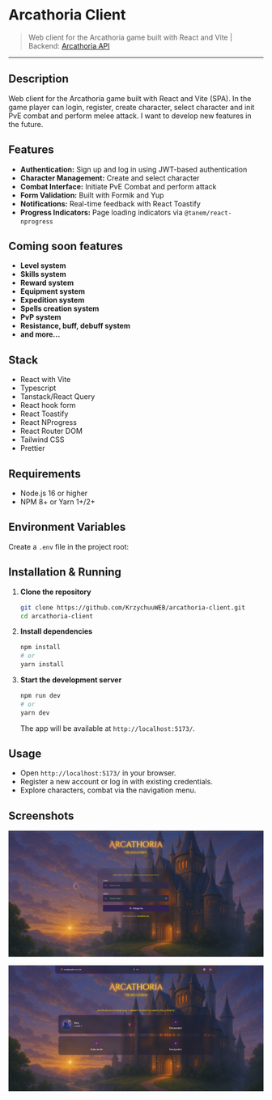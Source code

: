 # Arcathoria Client

> Web client for the Arcathoria game built with React and Vite |
> Backend: [Arcathoria API](https://github.com/KrzychuuWEB/arcathoria-api)

---

## Description

Web client for the Arcathoria game built with React and Vite (SPA). In the game player can login, register, create
character, select character and init PvE combat and perform melee attack. I want to develop new features in the future.

## Features

- **Authentication:** Sign up and log in using JWT-based authentication
- **Character Management:** Create and select character
- **Combat Interface:** Initiate PvE Combat and perform attack
- **Form Validation:** Built with Formik and Yup
- **Notifications:** Real-time feedback with React Toastify
- **Progress Indicators:** Page loading indicators via `@tanem/react-nprogress`

## Coming soon features

- **Level system**
- **Skills system**
- **Reward system**
- **Equipment system**
- **Expedition system**
- **Spells creation system**
- **PvP system**
- **Resistance, buff, debuff system**
- **and more...**

## Stack

- React with Vite
- Typescript
- Tanstack/React Query
- React hook form
- React Toastify
- React NProgress
- React Router DOM
- Tailwind CSS
- Prettier

## Requirements

- Node.js 16 or higher
- NPM 8+ or Yarn 1+/2+

## Environment Variables

Create a `.env` file in the project root:

## Installation & Running

1. **Clone the repository**
   ```bash
   git clone https://github.com/KrzychuuWEB/arcathoria-client.git
   cd arcathoria-client
   ```

2. **Install dependencies**
   ```bash
   npm install
   # or
   yarn install
   ```

3. **Start the development server**
   ```bash
   npm run dev
   # or
   yarn dev
   ```  
   The app will be available at `http://localhost:5173/`.

## Usage

- Open `http://localhost:5173/` in your browser.
- Register a new account or log in with existing credentials.
- Explore characters, combat via the navigation menu.

## Screenshots

![Login Page](gh_img/login.png)

![Character List page](gh_img/character_list.png)